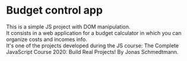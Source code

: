 # Budget control app

This is a simple JS project with DOM manipulation.  
It consists in a web application for a budget calculator in which you can organize costs and incomes info.  
It's one of the projects developed during the JS course: The Complete JavaScript Course 2020: Build Real Projects! By Jonas Schmedtmann.
